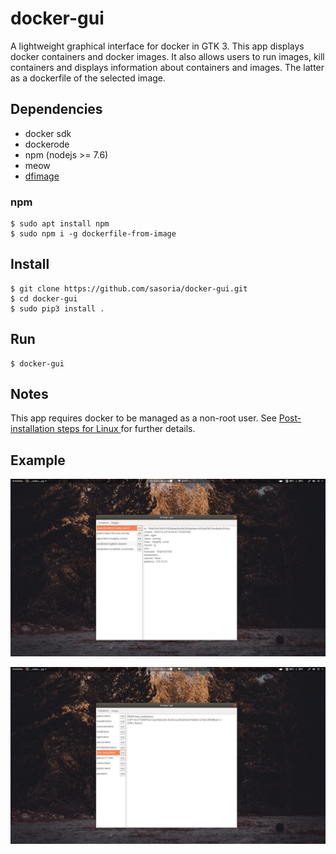 # docker-gui
A lightweight graphical interface for docker in GTK 3. This app displays docker containers and docker images. It also allows users to run images, kill containers and displays information about containers and images. The latter as a dockerfile of the selected image.
## Dependencies
* docker sdk
* dockerode
* npm (nodejs >= 7.6)
* meow
* [dfimage](https://github.com/52cik/dockerfile-from-image)
### npm
```
$ sudo apt install npm
$ sudo npm i -g dockerfile-from-image
```
## Install
```
$ git clone https://github.com/sasoria/docker-gui.git
$ cd docker-gui
$ sudo pip3 install .
```
## Run
```
$ docker-gui
```
## Notes
This app requires docker to be managed as a non-root user. See [Post-installation steps for Linux
](https://docs.docker.com/install/linux/linux-postinstall/) for further details.

## Example
![Container](https://github.com/sasoria/docker-gui/blob/master/docs/containers_cropped.png)

![Images](https://github.com/sasoria/docker-gui/blob/master/docs/images_cropped.png)



